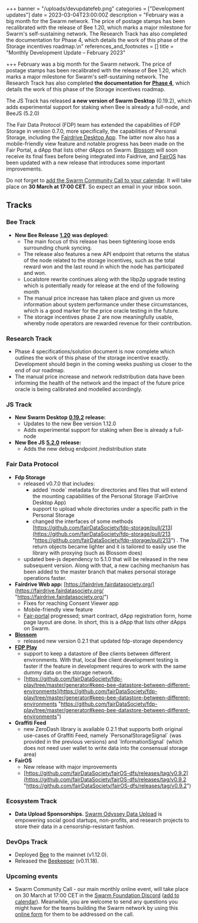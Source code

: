 +++
banner = "/uploads/devupdatefeb.png"
categories = ["Development updates"]
date = 2023-03-04T23:00:00Z
description = "February was a big month for the Swarm network. The price of postage stamps has been recalibrated with the release of Bee 1.20, which marks a major milestone for Swarm's self-sustaining network. The Research Track has also completed the documentation for Phase 4, which details the work of this phase of the Storage incentives roadmap.\n"
references_and_footnotes = []
title = "Monthly Development Update –  February 2023"

+++
February was a big month for the Swarm network. The price of postage stamps has been recalibrated with the release of Bee 1.20, which marks a major milestone for Swarm's self-sustaining network. The Research Track has also completed **the documentation for** [**Phase 4**](https://blog.ethswarm.org/foundation/2022/towards-the-world-computer.-the-swarm-network-upgrade-has-started./), which details the work of this phase of the Storage incentives roadmap.

The JS Track has released **a new version of Swarm Desktop** (0.19.2), which adds experimental support for staking when Bee is already a full-node, and BeeJS (5.2.0)

The Fair Data Protocol (FDP) team has extended the capabilities of FDP Storage in version 0.7.0, more specifically, the capabilities of Personal Storage, including the [Fairdrive Desktop App](https://fairdatasociety.github.io/fairdrive-desktop-app/). The latter now also has a mobile-friendly view feature and notable progress has been made on the Fair Portal, a dApp that lists other dApps on Swarm. [Blossom](https://github.com/fairDataSociety/blossom) will soon receive its final fixes before being integrated into Faidrive, and [FairOS](https://github.com/fairDataSociety/fairOS-dfs/releases/tag/v0.9.2) has been updated with a new release that introduces some important improvements.

Do not forget to [add the Swarm Community Call to your calendar](https://www.addevent.com/event/On16281759). It will take place on **30 March at 17:00 CET**. So expect an email in your inbox soon.

## Tracks

### **Bee Track**

* **New Bee Release** [**1.20**](https://github.com/ethersphere/bee/releases/tag/v1.12.0) **was deployed:**
  * The main focus of this release has been tightening loose ends surrounding chunk syncing.
  * The release also features a new API endpoint that returns the status of the node related to the storage incentives, such as the total reward won and the last round in which the node has participated and won.
  * Localstore rewrite continues along with the libp2p upgrade testing which is potentially ready for release at the end of the following month
  * The manual price increase has taken place and given us more information about system performance under these circumstances, which is a good marker for the price oracle testing in the future.
  * The storage incentives phase 2 are now meaningfully usable, whereby node operators are rewarded revenue for their contribution.

### **Research Track**

* Phase 4 specifications/solution document is now complete which outlines the work of this phase of the storage incentive exactly. Development should begin in the coming weeks pushing us closer to the end of our roadmap.
* The manual price increase and network redistribution data have been informing the health of the network and the impact of the future price oracle is being calibrated and modelled accordingly.

### **JS Track**

* **New Swarm Desktop** [**0.19.2**](https://github.com/ethersphere/swarm-desktop/releases/tag/v0.19.2) **release:**
  * Updates to the new Bee version 1.12.0
  * Adds experimental support for staking when Bee is already a full-node
* **New Bee JS** [**5.2.0**](https://github.com/ethersphere/bee-js/releases/tag/v5.2.0) **release:**
  * Adds the new debug endpoint /redistribution state

### **Fair Data Protocol**

* **Fdp Storage**
  * released v0.7.0 that includes:
    * added \`mode\` metadata for directories and files that will extend the mounting capabilities of the Personal Storage (FairDrive Desktop App)
    * support to upload whole directories under a specific path in the Personal Storage
    * changed the interfaces of some methods [https://github.com/fairDataSociety/fdp-storage/pull/213](https://github.com/fairDataSociety/fdp-storage/pull/213 "https://github.com/fairDataSociety/fdp-storage/pull/213") . The return objects became lighter and it is tailored to easily use the library with proxying (such as Blossom does)
  * updated bee-js dependency to 5.1.0 that will be released in the new subsequent version. Along with that, a new caching mechanism has been added to the master branch that makes personal storage operations faster.
* **Fairdrive Web app:** [https://fairdrive.fairdatasociety.org/](https://fairdrive.fairdatasociety.org/ "https://fairdrive.fairdatasociety.org/")
  * Fixes for reaching Consent Viewer app
  * Mobile-friendly view feature
  * [Fair-portal](https://github.com/fairDataSociety/fair-portal) progressed; smart contract, dApp registration form, home page layout are done. In short, this is a dApp that lists other dApps on Swarm.
* [**Blossom**](https://github.com/fairDataSociety/blossom)
  * released new version 0.2.1 that updated fdp-storage dependency
* [**FDP Play**](https://github.com/fairDataSociety/fdp-play)
  * support to keep a datastore of Bee clients between different environments. With that, local Bee client development testing is faster if the feature in development requires to work with the same dummy data on the storage network.
  * [https://github.com/fairDataSociety/fdp-play/tree/master/generator#keep-bee-datastore-between-different-environments](https://github.com/fairDataSociety/fdp-play/tree/master/generator#keep-bee-datastore-between-different-environments "https://github.com/fairDataSociety/fdp-play/tree/master/generator#keep-bee-datastore-between-different-environments")
* **Graffiti Feed**
  * new ZeroDash library is available 0.2.1 that supports both original use-cases of Graffiti Feed, namely \`PersonalStorageSignal\` (was provided in the previous versions) and \`InformationSignal\` (which does not need user wallet to write data into the consensual storage area)
* **FairOS**
  * New release with major improvements
  * [https://github.com/fairDataSociety/fairOS-dfs/releases/tag/v0.9.2](https://github.com/fairDataSociety/fairOS-dfs/releases/tag/v0.9.2 "https://github.com/fairDataSociety/fairOS-dfs/releases/tag/v0.9.2")

### **Ecosystem Track**

* **Data Upload Sponsorships.** [Swarm Odyssey Data Upload](http://my.ethswarm.org/uploads) is empowering social good startups, non-profits, and research projects to store their data in a censorship-resistant fashion.

### **DevOps Track**

* Deployed [Bee](https://github.com/ethersphere/bee) to the mainnet (v1.12.0).
* Released the [Beekeeper](https://github.com/ethersphere/beekeeper) (v0.11.18).

### **Upcoming events**

* Swarm Community Call - our main monthly online event, will take place on 30 March at 17:00 CET in the [Swarm Foundation Discord](https://discord.com/channels/799027393297514537/801438093927776286) ([add to calendar](https://www.addevent.com/event/On16281759)). Meanwhile, you are welcome to send any questions you might have for the teams building the Swarm network by using this [online form](https://airtable.com/shrBRyrMkXFsJvLS3) for them to be addressed on the call.